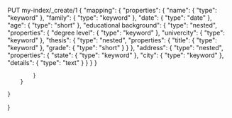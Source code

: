 PUT my-index/_create/1
{
    "mapping": 
    {
        "properties": 
        {
            "name":
            {
                "type": "keyword"
            },
            "family":
            {
                "type": "keyword"
            },
            "date":
            {
                "type": "date"
            },
            "age":
            {
                "type": "short"
            },
            "educational background": 
            {
                "type": "nested",
                "properties": 
                {
                    "degree level":
                    {
                        "type": "keyword"
                    },
                    "univercity":
                    {
                        "type": "keyword"
                    },
                    "thesis":
                    {
                        "type": "nested",
                        "properties": 
                        {
                            "title":
                            {
                                "type": "keyword"
                            },
                            "grade":
                            {
                                "type": "short"
                            }
                        }
                    },
                    "address":
                    {
                        "type": "nested",
                        "properties":
                        {
                            "state":
                            {
                                "type": "keyword"
                            },
                            "city":
                            {
                                "type": "keyword"
                            },
                            "details":
                            {
                                "type": "text"
                            }
                        }
                    }
                }

            }
        }
      
    }
}